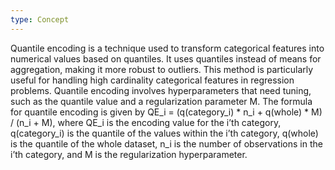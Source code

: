 ```yaml
---
type: Concept
---
```


Quantile encoding is a technique used to transform categorical features into numerical values based on quantiles. It uses quantiles instead of means for aggregation, making it more robust to outliers. This method is particularly useful for handling high cardinality categorical features in regression problems. Quantile encoding involves hyperparameters that need tuning, such as the quantile value and a regularization parameter M. The formula for quantile encoding is given by QE_i = (q(category_i) * n_i + q(whole) * M) / (n_i + M), where QE_i is the encoding value for the i’th category, q(category_i) is the quantile of the values within the i’th category, q(whole) is the quantile of the whole dataset, n_i is the number of observations in the i’th category, and M is the regularization hyperparameter.